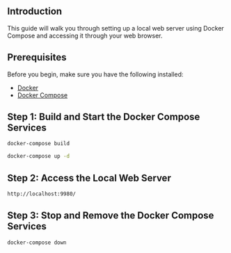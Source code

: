 
## Introduction


This guide will walk you through setting up a local web server using Docker Compose and accessing it through your web browser.

## Prerequisites

Before you begin, make sure you have the following installed:

- [Docker](https://docs.docker.com/get-docker/)
- [Docker Compose](https://docs.docker.com/compose/install/)

## Step 1: Build and Start the Docker Compose Services

```bash
docker-compose build
```

```bash
docker-compose up -d
```

## Step 2: Access the Local Web Server



```bash
http://localhost:9980/
```

## Step 3: Stop and Remove the Docker Compose Services



```bash
docker-compose down
```
